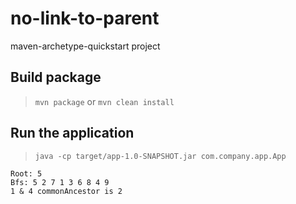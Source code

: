 # no-link-to-parent

maven-archetype-quickstart project

## Build package

> `mvn package` or `mvn clean install`

## Run the application

> `java -cp target/app-1.0-SNAPSHOT.jar com.company.app.App`

```
Root: 5
Bfs: 5 2 7 1 3 6 8 4 9 
1 & 4 commonAncestor is 2
```
